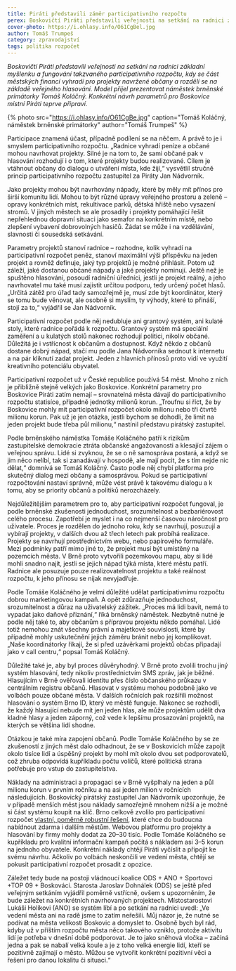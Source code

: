 ```yaml
---
title: Piráti představili záměr participativního rozpočtu
perex: Boskovičtí Piráti představili veřejnosti na setkání na radnici základní myšlenku a fungování takzvaného participativního rozpočtu, kdy se část městských financí vyhradí pro projekty navržené občany a rozdělí se na základě veřejného hlasování.
cover-photo: https://i.ohlasy.info/O61CgBel.jpg
author: Tomáš Trumpeš
category: zpravodajství
tags: politika rozpočet
---
```


*Boskovičtí Piráti představili veřejnosti na setkání na radnici základní myšlenku a fungování takzvaného participativního rozpočtu, kdy se část městských financí vyhradí pro projekty navržené občany a rozdělí se na základě veřejného hlasování. Model přijel prezentovat náměstek brněnské primátorky Tomáš Koláčný. Konkrétní návrh parametrů pro Boskovice místní Piráti teprve připraví.*

{% photo src="https://i.ohlasy.info/O61CgBe.jpg" caption="Tomáš Koláčný, náměstek brněnské primátorky" author="Tomáš Trumpeš" %}

Participace znamená účast, případně podílení se na něčem. A právě to je i smyslem participativního rozpočtu. „Radnice vyhradí peníze a občané mohou navrhovat projekty. Silné je na tom to, že sami občané pak v hlasování rozhodují i o tom, které projekty budou realizované. Cílem je vtáhnout občany do dialogu o utváření místa, kde žijí,“ vysvětlil stručně princip participativního rozpočtu zastupitel za Piráty Jan Nádvorník.

Jako projekty mohou být navrhovány nápady, které by měly mít přínos pro širší komunitu lidí. Mohou to být různé úpravy veřejného prostoru a zeleně – opravy konkrétních míst, rekultivace parků, dětská hřiště nebo vysazení stromů. V jiných městech se ale prosadily i projekty pomáhající řešit nepřehlednou dopravní situaci jako semafor na konkrétním místě, nebo zlepšení vybavení dobrovolných hasičů. Žádat se může i na vzdělávání, slavnosti či sousedská setkávání.

Parametry projektů stanoví radnice – rozhodne, kolik vyhradí na participativní rozpočet peněz, stanoví maximální výši příspěvku na jeden projekt a rovněž definuje, jaký typ projektů je možné přihlásit. Potom už záleží, jaké dostanou občané nápady a jaké projekty nominují. Ještě než je spuštěno hlasování, posoudí radniční úředníci, jestli je projekt reálný, a jeho navrhovatel mu také musí zajistit určitou podporu, tedy určený počet hlasů. „Určitá zátěž pro úřad tady samozřejmě je, musí zde být koordinátor, který se tomu bude věnovat, ale osobně si myslím, ty výhody, které to přináší, stojí za to,“ vyjádřil se Jan Nádvorník.

Participativní rozpočet podle něj nedubluje ani grantový systém, ani kulaté stoly, které radnice pořádá k rozpočtu. Grantový systém má speciální zaměření a u kulatých stolů nakonec rozhodují politici, nikoliv občané. Důležitá je i vstřícnost k občanům a dostupnost. Když někdo z občanů dostane dobrý nápad, stačí mu podle Jana Nádvorníka sednout k internetu a na pár kliknutí zadat projekt. Jeden z hlavních přínosů proto vidí ve využití kreativního potenciálu obyvatel.

Participativní rozpočet už v České republice používá 54 měst. Mnoho z nich je přibližně stejně velkých jako Boskovice. Konkrétní parametry pro Boskovice Piráti zatím nemají – srovnatelná města dávají do participativního rozpočtu statisíce, případně jednotky milionů korun. „Troufnu si říct, že by Boskovice mohly mít participativní rozpočet okolo milionu nebo tři čtvrtě milionu korun. Pak už je jen otázka, jestli bychom se dohodli, že limit na jeden projekt bude třeba půl milionu,“ nastínil představu pirátský zastupitel.

Podle brněnského náměstka Tomáše Koláčného patří k rizikům zastupitelské demokracie ztráta občanské angažovanosti a klesající zájem o veřejnou správu. Lidé si zvyknou, že se o ně samospráva postará, a když se jim něco nelíbí, tak si zanadávají v hospodě, ale mají pocit, že s tím nejde nic dělat,“ domnívá se Tomáš Koláčný. Často podle něj chybí platforma pro skutečný dialog mezi občany a samosprávou. Pokud se participativní rozpočtování nastaví správně, může vést právě k takovému dialogu a k tomu, aby se priority občanů a politiků nerozcházely.

Nejdůležitějším parametrem pro to, aby participativní rozpočet fungoval, je podle brněnské zkušenosti jednoduchost, srozumitelnost a bezbariérovost celého procesu. Zapotřebí je myslet i na co nejmenší časovou náročnost pro uživatele. Proces je rozdělen do jednoho roku, kdy se navrhují, posuzují a vybírají projekty, v dalších dvou až třech letech pak probíhá realizace. Projekty se navrhují prostřednictvím webu, nebo papírového formuláře. Mezi podmínky patří mimo jiné to, že projekt musí být umístěný na pozemcích města. V Brně proto vytvořili pozemkovou mapu, aby si lidé mohli snadno najít, jestli se jejich nápad týká místa, které městu patří. Radnice ale posuzuje pouze realizovatelnost projektu a také reálnost rozpočtu, k jeho přínosu se nijak nevyjadřuje.

Podle Tomáše Koláčného je velmi důležité udělat participativnímu rozpočtu dobrou marketingovou kampaň. A opět zdůrazňuje jednoduchost, srozumitelnost a důraz na uživatelský zážitek. „Proces má lidi bavit, nemá to vypadat jako daňové přiznání,“ říká brněnský náměstek. Nezbytně nutné je podle něj také to, aby občanům s přípravou projektu někdo pomáhal. Lidé totiž nemohou znát všechny právní a majetkové souvislosti, které by případně mohly uskutečnění jejich záměru bránit nebo jej komplikovat. „Naše koordinátorky říkají, že si před uzávěrkami projektů občas připadají jako v call centru,“ popsal Tomáš Koláčný.

Důležité také je, aby byl proces důvěryhodný. V Brně proto zvolili trochu jiný systém hlasování, tedy nikoliv prostřednictvím SMS zpráv, jak je běžné. Hlasujícím v Brně ověřovali identitu přes číslo občanského průkazu v centrálním registru občanů. Hlasovat v systému mohou podobně jako ve volbách pouze občané města. V dalších ročnících pak rozšířili možnost hlasování o systém Brno ID, který ve městě funguje. Nakonec se rozhodli, že každý hlasující nebude mít jen jeden hlas, ale může projektům udělit dva kladné hlasy a jeden záporný, což vede k lepšímu prosazování projektů, na kterých se většina lidí shodne.

Otázkou je také míra zapojení občanů. Podle Tomáše Koláčného by se ze zkušeností z jiných měst dalo odhadnout, že se v Boskovicích může zapojit okolo tisíce lidí a úspěšný projekt by mohl mít okolo dvou set podporovatelů, což zhruba odpovídá kupříkladu počtu voličů, které politická strana potřebuje pro vstup do zastupitelstva.

Náklady na administraci a propagaci se v Brně vyšplhaly na jeden a půl milionu korun v prvním ročníku a na asi jeden milion v ročnících následujících. Boskovický pirátský zastupitel Jan Nádvorník upozorňuje, že v případě menších měst jsou náklady samozřejmě mnohem nižší a je možné si část systému koupit na klíč. Brno celkově zvolilo pro participativní rozpočet [vlastní, poměrně robustní řešení](https://damenavas.brno.cz), které chce do budoucna nabídnout zdarma i dalším městům. Webovou platformu pro projekty a hlasování by firmy mohly dodat za 20–30 tisíc. Podle Tomáše Koláčného se kupříkladu pro kvalitní informační kampaň počítá s nákladem asi 3–5 korun na jednoho obyvatele. Konkrétní náklady chtějí Piráti vyčíslit a připojit ke svému návrhu. Ačkoliv po volbách neskončili ve vedení města, chtějí se pokusit participativní rozpočet prosadit z opozice.

Záležet tedy bude na postoji vládnoucí koalice ODS + ANO + Sportovci +TOP 09 + Boskováci. Starosta Jaroslav Dohnálek (ODS) se ještě před veřejným setkáním vyjádřil poměrně vstřícně, ovšem s upozorněním, že bude záležet na konkrétních navrhovaných projektech. Místostarostovi Lukáši Holíkovi (ANO) se systém líbí a po setkání na radnici uvedl: „Ve vedení města ani na radě jsme to zatím neřešili. Můj názor je, že nutné se podívat na města velikosti Boskovic a domyslet to. Osobně bych byl rád, kdyby už v příštím rozpočtu města něco takového vzniklo, protože aktivitu lidí je potřeba v dnešní době podporovat. Je to jako sněhová vločka – začíná jedna a pak se nabalí velká koule a je z toho velká energie lidí, kteří se pozitivně zajímají o město. Můžou se vytvořit konkrétní pozitivní věci a řešení pro danou lokalitu či situaci.“